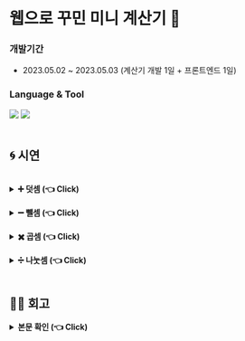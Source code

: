 # 웹으로 꾸민 미니 계산기 🔢

### 개발기간 
 - 2023.05.02 ~ 2023.05.03 (계산기 개발 1일 + 프론트엔드 1일)

### Language & Tool
<div>
	<img src="https://img.shields.io/badge/HTML5-E34F26?style=flat&logo=HTML5&logoColor=white" />
  <img src="https://img.shields.io/badge/IntelliJ-000000?style=flat&logo=intellijidea&logoColor=white" />
  </div>
<br>

## 🌀 시연

<br>

<details>
  <summary><b>➕ 덧셈 (👈 Click)</b></summary>
  <div markdown="1">
    <br>
    
  ![plus](https://github.com/teh4/MiniWebCalculator/assets/131750928/72c7faad-0665-4506-913d-34454cd236a7)
  </div>
</details>
<br>

<details>
  <summary><b>➖ 뺄셈 (👈 Click)</b></summary>
  <div markdown="1">
   <br>

  ![minus](https://github.com/teh4/MiniWebCalculator/assets/131750928/23a0654b-1864-4f51-b315-992d33c222e1)
  </div>
</details>
<br>

<details>
  <summary><b>✖️ 곱셈 (👈 Click)</b></summary>
  <div markdown="1">
   <br>

  ![multi](https://github.com/teh4/MiniWebCalculator/assets/131750928/19468b83-e049-4d66-9865-c0e88b965410)
  </div>
</details>
<br>

<details>
  <summary><b>➗ 나눗셈 (👈 Click)</b></summary>
  <div markdown="1">
   <br>

![divide](https://github.com/teh4/MiniWebCalculator/assets/131750928/5f1f7b70-fb40-4d79-8582-f423957822d6)

<br>

 **0으로 나눌 경우**  Infinty라고 표기 되도록 개발했습니다.<br>
![infinity](https://github.com/teh4/MiniWebCalculator/assets/131750928/30a48a54-a7f5-4898-b642-838c21ae0ed8)
  </div>
</details>
<br>

## ✍🏻 회고
<details>
  <summary><b>본문 확인 (👈 Click)</b></summary>
  <div markdown="1">
    <br> 개발 공부하면서 혼자 진행하게 된 첫 미니미니 프로젝트였습니다.
    <br> 미니미니 프로젝트지만 저에겐 많은 것을 깨닫게 해준 프로젝트였습니다.
    <br> HTML로만 개발한 프로젝트는 백엔드 개발과 다소 거리가 멀 수는 있으나, 프론트엔드를 공부함으로써 개발자 모드로 아주 조금이나마 한 걸음 다가섰다고 생각합니다.
    <br> 처음 진행한 프로젝트라 많이 헤매었지만 구글링을 통해 많은 자료를 참고할 수 있었고, 개발자에게 '구글링'이 어떤 의미인지 느끼게 도와준 프로젝트가 아닌가 생각합니다.
    <br> 
    <br>
    추후 시간이 된다면 계산기에서 입력한 숫자 혹은 연산 기호를 지우는 기능도 추가해서 완성하고 싶습니다.
  <br> 현재 개발한 계산기는 소수점 입력, 사칙연산, 전체 지우기 기능만 있어서 세부적인 계산 기능을 하는 계산기는 아니기에 리팩토링을 통해 완성도를 높이고 싶습니다.
    <br>
  </div>
</details>
<br>
